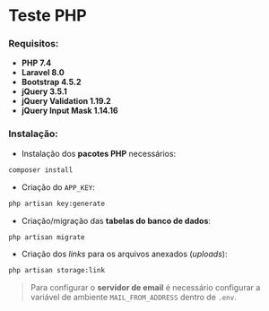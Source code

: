 # Teste PHP

### Requisitos:

* __PHP 7.4__
* __Laravel 8.0__
* __Bootstrap 4.5.2__
* __jQuery 3.5.1__
* __jQuery Validation 1.19.2__
* __jQuery Input Mask 1.14.16__

### Instalação:

* Instalação dos __pacotes PHP__ necessários:

```sh
composer install
```

* Criação do `APP_KEY`: 

```sh
php artisan key:generate
```

* Criação/migração das __tabelas do banco de dados__:

```sh
php artisan migrate
```

* Criação dos _links_ para os arquivos anexados (_uploads_):

```sh
php artisan storage:link
```

> Para configurar o __servidor de email__ é necessário configurar a variável de ambiente `MAIL_FROM_ADDRESS` dentro de `.env`.
